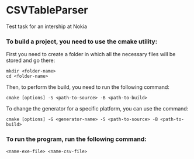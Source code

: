 # CSVTableParser
Test task for an intership at Nokia

### To build a project, you need to use the cmake utility:
First you need to create a folder in which all the necessary files will be stored and go there:<br/>

    mkdir <folder-name>
    cd <folder-name>

Then, to perform the build, you need to run the following command:<br/>
    
    cmake [options] -S <path-to-source> -B <path-to-build>
    
To change the generator for a specific platform, you can use the command:<br/>
    
    cmake [options] -G <generator-name> -S <path-to-source> -B <path-to-build>

### To run the program, run the following command:

    <name-exe-file> <name-csv-file>
